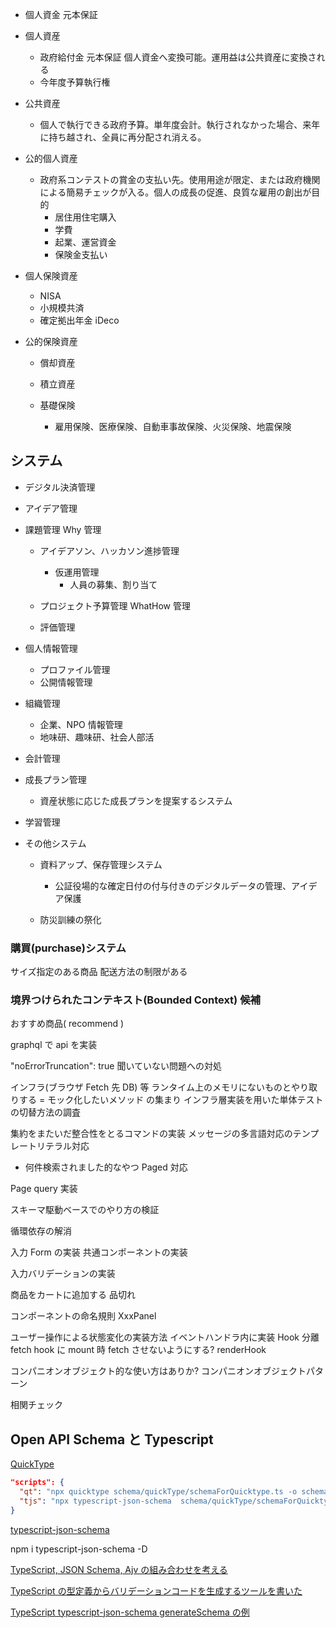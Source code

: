 - 個人資金 元本保証
- 個人資産

  - 政府給付金 元本保証 個人資金へ変換可能。運用益は公共資産に変換される
  - 今年度予算執行権

- 公共資産

  - 個人で執行できる政府予算。単年度会計。執行されなかった場合、来年に持ち越され、全員に再分配され消える。

- 公的個人資産

  - 政府系コンテストの賞金の支払い先。使用用途が限定、または政府機関による簡易チェックが入る。個人の成長の促進、良質な雇用の創出が目的
    - 居住用住宅購入
    - 学費
    - 起業、運営資金
    - 保険金支払い

- 個人保険資産

  - NISA
  - 小規模共済
  - 確定拠出年金 iDeco

- 公的保険資産

  - 償却資産
  - 積立資産

  - 基礎保険
    - 雇用保険、医療保険、自動車事故保険、火災保険、地震保険

## システム

- デジタル決済管理

- アイデア管理

- 課題管理 Why 管理

  - アイデアソン、ハッカソン進捗管理

    - 仮運用管理
      - 人員の募集、割り当て

  - プロジェクト予算管理 WhatHow 管理
  - 評価管理

- 個人情報管理

  - プロファイル管理
  - 公開情報管理

- 組織管理

  - 企業、NPO 情報管理
  - 地味研、趣味研、社会人部活

- 会計管理

- 成長プラン管理

  - 資産状態に応じた成長プランを提案するシステム

- 学習管理

- その他システム

  - 資料アップ、保存管理システム

    - 公証役場的な確定日付の付与付きのデジタルデータの管理、アイデア保護

  - 防災訓練の祭化

### 購買(purchase)システム

サイズ指定のある商品
配送方法の制限がある

### 境界つけられたコンテキスト(Bounded Context) 候補

おすすめ商品( recommend )

graphql で api を実装

"noErrorTruncation": true 聞いていない問題への対処

インフラ(ブラウザ Fetch 先 DB) 等 ランタイム上のメモリにないものとやり取りする = モック化したいメソッド の集まり
インフラ層実装を用いた単体テストの切替方法の調査

集約をまたいだ整合性をとるコマンドの実装
メッセージの多言語対応のテンプレートリテラル対応

- 何件検索されました的なやつ
  Paged 対応

Page query 実装

スキーマ駆動ベースでのやり方の検証

循環依存の解消

入力 Form の実装
共通コンポーネントの実装

入力バリデーションの実装

商品をカートに追加する
品切れ

コンポーネントの命名規則
XxxPanel

ユーザー操作による状態変化の実装方法
イベントハンドラ内に実装
Hook 分離
fetch hook に mount 時 fetch させないようにする?
renderHook

コンパニオンオブジェクト的な使い方はありか?
コンパニオンオブジェクトパターン

相関チェック

## Open API Schema と Typescript

[ QuickType ](https://github.com/quicktype/quicktype)

```json
"scripts": {
  "qt": "npx quicktype schema/quickType/schemaForQuicktype.ts -o schema/models/logistics.json --lang schema",
  "tjs": "npx typescript-json-schema  schema/quickType/schemaForQuicktype.ts logisticsSchema",
}
```

[ typescript-json-schema ](https://github.com/YousefED/typescript-json-schema)

npm i typescript-json-schema -D

[ TypeScript, JSON Schema, Ajv の組み合わせを考える ](https://blog.ojisan.io/typescript-json-schema-ajv/)

[ TypeScript の型定義からバリデーションコードを生成するツールを書いた ](https://efcl.info/2021/03/26/create-validator-ts/)

[ TypeScript typescript-json-schema generateSchema の例 ](https://typescript.hotexamples.com/jp/examples/typescript-json-schema/-/generateSchema/typescript-generateschema-function-examples.html)
[ ]()
[ ]()
[ ]()
[ ]()
[ ]()
[ ]()
[ ]()
[ ]()
[ ]()
[ ]()
[ ]()
